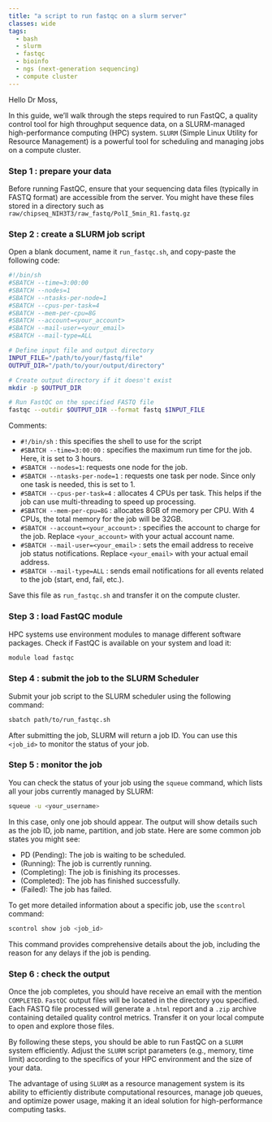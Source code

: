```yaml
---
title: "a script to run fastqc on a slurm server"
classes: wide
tags:
  - bash
  - slurm
  - fastqc
  - bioinfo
  - ngs (next-generation sequencing)
  - compute cluster
---
```


Hello Dr Moss,

In this guide, we’ll walk through the steps required to run FastQC, a quality control tool for high throughput sequence data, on a SLURM-managed high-performance computing (HPC) system. `SLURM` (Simple Linux Utility for Resource Management) is a powerful tool for scheduling and managing jobs on a compute cluster.

### Step 1 : prepare your data

Before running FastQC, ensure that your sequencing data files (typically in FASTQ format) are accessible from the server. You might have these files stored in a directory such as `raw/chipseq_NIH3T3/raw_fastq/PolI_5min_R1.fastq.gz`

### Step 2 : create a SLURM job script
Open a blank document, name it  `run_fastqc.sh`, and copy-paste the following code:

```bash
#!/bin/sh
#SBATCH --time=3:00:00
#SBATCH --nodes=1
#SBATCH --ntasks-per-node=1
#SBATCH --cpus-per-task=4
#SBATCH --mem-per-cpu=8G
#SBATCH --account=<your_account>
#SBATCH --mail-user=<your_email>
#SBATCH --mail-type=ALL

# Define input file and output directory
INPUT_FILE="/path/to/your/fastq/file"
OUTPUT_DIR="/path/to/your/output/directory"

# Create output directory if it doesn't exist
mkdir -p $OUTPUT_DIR

# Run FastQC on the specified FASTQ file
fastqc --outdir $OUTPUT_DIR --format fastq $INPUT_FILE
```

Comments:
- `#!/bin/sh` : this specifies the shell to use for the script
- `#SBATCH --time=3:00:00` : specifies the maximum run time for the job. Here, it is set to 3 hours.
- `#SBATCH --nodes=1`: requests one node for the job.
- `#SBATCH --ntasks-per-node=1` : requests one task per node. Since only one task is needed, this is set to 1.
- `#SBATCH --cpus-per-task=4` : allocates 4 CPUs per task. This helps if the job can use multi-threading to speed up processing.
- `#SBATCH --mem-per-cpu=8G` : allocates 8GB of memory per CPU. With 4 CPUs, the total memory for the job will be 32GB.
- `#SBATCH --account=<your_account>` : specifies the account to charge for the job. Replace `<your_account>` with your actual account name.
- `#SBATCH --mail-user=<your_email>` : sets the email address to receive job status notifications. Replace `<your_email>` with your actual email address.
- `#SBATCH --mail-type=ALL` : sends email notifications for all events related to the job (start, end, fail, etc.).

Save this file as `run_fastqc.sh` and transfer it on the compute cluster.

### Step 3 : load FastQC module
HPC systems use environment modules to manage different software packages. Check if FastQC is available on your system and load it:

``` bash
module load fastqc
```

### Step 4 : submit the job to the SLURM Scheduler
Submit your job script to the SLURM scheduler using the following command:
``` bash
sbatch path/to/run_fastqc.sh
```
After submitting the job, SLURM will return a job ID. You can use this `<job_id>` to monitor the status of your job.

### Step 5 : monitor the job
You can check the status of your job using the `squeue` command, which lists all your jobs currently managed by SLURM:
``` bash
squeue -u <your_username>
```

In this case, only one job should appear. The output will show details such as the job ID, job name, partition, and job state. Here are some common job states you might see:
- PD (Pending): The job is waiting to be scheduled.
- (Running): The job is currently running.
- (Completing): The job is finishing its processes.
- (Completed): The job has finished successfully.
- (Failed): The job has failed.

To get more detailed information about a specific job, use the `scontrol` command:
``` bash
scontrol show job <job_id>
```
This command provides comprehensive details about the job, including the reason for any delays if the job is pending.

### Step 6 : check the output
Once the job completes, you should have receive an email with the mention `COMPLETED`. `FastQC` output files will be located in the directory you specified. Each FASTQ file processed will generate a `.html` report and a `.zip` archive containing detailed quality control metrics.
Transfer it on your local compute to open and explore those files.

By following these steps, you should be able to run FastQC on a `SLURM` system efficiently. Adjust the `SLURM` script parameters (e.g., memory, time limit) according to the specifics of your HPC environment and the size of your data.

The advantage of using `SLURM` as a resource management system is its ability to efficiently distribute computational resources, manage job queues, and optimize power usage, making it an ideal solution for high-performance computing tasks.